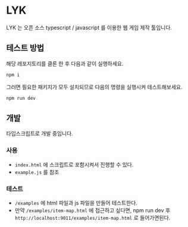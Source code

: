 # LYK

LYK 는 오픈 소스 typescript / javascript 를 이용한 웹 게임 제작 툴입니다.

## 테스트 방법

해당 레포지토리를 클론 한 후 다음과 같이 실행하세요.

```bash
npm i
```

그러면 필요한 패키지가 모두 설치되므로 다음의 명령을 실행시켜 테스트해보세요.

```bash
npm run dev
```

## 개발

타입스크립트로 개발 중입니다.

### 사용

- `index.html` 에 스크립트로 포함시켜서 진행할 수 있다.
- `example.js` 를 참조

### 테스트

- `/examples` 에 html 파일과 js 파일을 만들어 테스트한다.
- 만약 `/examples/item-map.html` 에 접근하고 싶다면, npm run dev 후 `http://localhost:9011/examples/item-map.html` 로 들어가면된다.